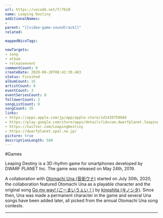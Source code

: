 ```yaml
---
url: https://vocadb.net/T/7610
name: Leaping Destiny
additionalNames: 
- 
parent: "[[video-game-soundtrack]]"
related:

mappedNicoTags:

newTargets:
- song
- album
- releaseevent
commentCount: 0
createDate: 2020-08-20T08:42:30.483
status: Finished
albumCount: 15
artistCount: 0
eventCount: 3
eventSeriesCount: 0
followerCount: 2
songListCount: 0
songCount: 35
links: 
- https://apps.apple.com/jp/app/apple-store/id1439759684
- https://play.google.com/store/apps/details?id=com.dwarfplanet.leapingdestiny
- https://twitter.com/LeapingDestiny
- https://dwarfplanet.opal.ne.jp/
picture: true
descriptionLength: 589
---
```


#Games

Leaping Destiny is a 3D rhythm game for smartphones developed by DWARF PLANET Inc. The game was released on May 24th, 2019. 

A collaboration with [Otomachi Una (音街ウナ)](https://vocadb.net/Ar/49701) started on July 30th, 2020, the collaboration featured Otomachi Una as a playable character and the original song [Go my way! (ごーまいうぇい！)](https://vocadb.net/S/289197?albumId=28712) by [kinoshita (キノシタ)](https://vocadb.net/Ar/49740). Since then, Una was made a permanent character in the game and several Una songs have been added later, all picked from the annual Otomachi Una song contests.

---

